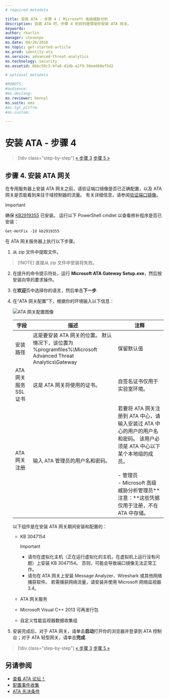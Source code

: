 ```yaml
---
# required metadata

title: 安装 ATA - 步骤 4 | Microsoft 高级威胁分析
description: 安装 ATA 时，步骤 4 的目的是帮助你安装 ATA 网关。
keywords:
author: rkarlin
manager: stevenpo
ms.date: 04/28/2016
ms.topic: get-started-article
ms.prod: identity-ata
ms.service: advanced-threat-analytics
ms.technology: security
ms.assetid: 6bbc50c3-bfa8-41db-a2f9-56eed68ef5d2

# optional metadata

#ROBOTS:
#audience:
#ms.devlang:
ms.reviewer: bennyl
ms.suite: ems
#ms.tgt_pltfrm:
#ms.custom:

---
```


# 安装 ATA - 步骤 4

>[!div class="step-by-step"]
[« 步骤 3](install-ata-step3.md)
[步骤 5 »](install-ata-step5.md)

## 步骤 4. 安装 ATA 网关

在专用服务器上安装 ATA 网关之前，请验证端口镜像是否已正确配置，以及 ATA 网关是否能看到来往于域控制器的流量。 有关详细信息，请参阅[验证端口镜像](validate-port-mirroring.md)。


> [!IMPORTANT]
> 确保 [KB2919355](http://support.microsoft.com/kb/2919355/) 已安装。  运行以下 PowerShell cmdlet 以查看修补程序是否已安装：
>
> `Get-HotFix -Id kb2919355`

在 ATA 网关服务器上执行以下步骤。

1.  从 zip 文件中提取文件。 
> [!NOTE] 直接从 zip 文件中安装将失败。

2.  在提升的命令提示符处，运行 **Microsoft ATA Gateway Setup.exe**，然后按安装向导的要求操作。

3.  在**欢迎**页中选择你的语言，然后单击**下一步**.

4.  在“ATA 网关配置”下，根据你的环境输入以下信息：

    ![ATA 网关配置图像](media/ATA-Gateway-Configuration.JPG)

    |字段|描述|注释|
    |---------|---------------|------------|
    |安装路径|这是要安装 ATA 网关的位置。 默认情况下，该位置为 %programfiles%\Microsoft Advanced Threat Analytics\Gateway|保留默认值|
    |ATA 网关服务 SSL 证书|这是 ATA 网关将使用的证书。|自签名证书仅用于实验室环境。|
    |ATA 网关注册|输入 ATA 管理员的用户名和密码。|若要将 ATA 网关注册到 ATA 中心，请输入安装过 ATA 中心的用户的用户名和密码。 该用户必须是 ATA 中心以下某个本地组的成员。<br /><br />-   管理员<br />-   Microsoft 高级威胁分析管理员**注意：**这些凭据仅用于注册，不在 ATA 中存储。|
    以下组件是在安装 ATA 网关期间安装和配置的：

    -   KB 3047154

        > [!IMPORTANT]
        > -   请勿在虚拟化主机（正在运行虚拟化的主机，在虚拟机上运行没有问题）上安装 KB 3047154。 否则，可能会导致端口镜像无法正常工作。 
        > -   请勿在 ATA 网关上安装 Message Analyzer、Wireshark 或其他网络捕获软件。 若需捕获网络流量，请安装并使用 Microsoft 网络监视器 3.4。

    -   ATA 网关服务

    -   Microsoft Visual C++ 2013 可再发行包

    -   自定义性能监视器数据收集组

5.  安装完成后，对于 ATA 网关，请单击**启动**打开你的浏览器并登录到 ATA 控制台；对于 ATA 轻型网关，请单击**完成**.


>[!div class="step-by-step"]
[« 步骤 3](install-ata-step3.md)
[步骤 5 »](install-ata-step5.md)

## 另请参阅

- [查看 ATA 论坛！](https://social.technet.microsoft.com/Forums/security/en-US/home?forum=mata)
- [配置事件收集](configure-event-collection.md)
- [ATA 先决条件](/advanced-threat-analytics/plan-design/ata-prerequisites)



<!--HONumber=May16_HO1-->


